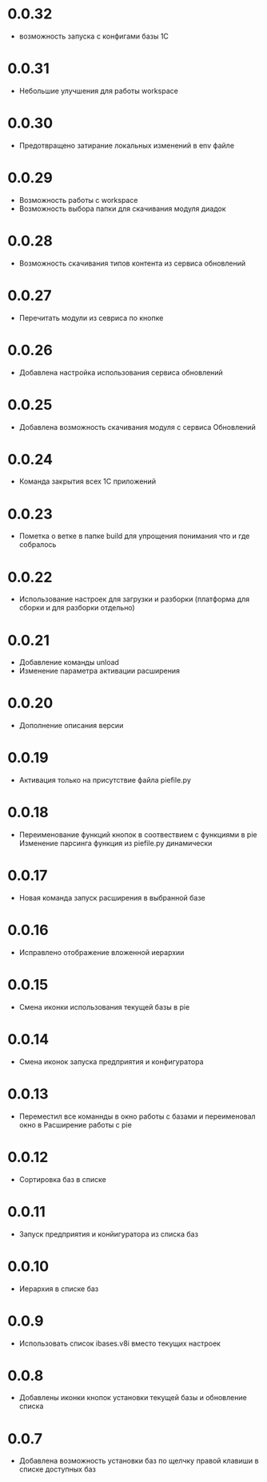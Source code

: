 # 0.0.32

- возможность запуска с конфигами базы 1С

# 0.0.31

- Небольшие улучшения для работы workspace

# 0.0.30

- Предотвращено затирание локальных изменений в env файле

# 0.0.29

- Возможность работы с workspace
- Возможность выбора папки для скачивания модуля диадок

# 0.0.28

- Возможность скачивания типов контента из сервиса обновлений

# 0.0.27

- Перечитать модули из севриса по кнопке

# 0.0.26

- Добавлена настройка использования сервиса обновлений

# 0.0.25

- Добавлена возможность скачивания модуля с сервиса Обновлений

# 0.0.24

- Команда закрытия всех 1С приложений

# 0.0.23

- Пометка о ветке в папке build для упрощения понимания что и где собралось

# 0.0.22

- Использование настроек для загрузки и разборки (платформа для сборки и для разборки отдельно)

# 0.0.21

- Добавление команды unload
- Изменение параметра активации расширения

# 0.0.20

- Дополнение описания версии

# 0.0.19

- Активация только на присутствие файла piefile.py

# 0.0.18

- Переименование функций кнопок в соотвествием с функциями в pie
Изменение парсинга функция из piefile.py динамически

# 0.0.17

- Новая команда запуск расширения в выбранной базе

# 0.0.16

- Исправлено отображение вложенной иерархии

# 0.0.15

- Смена иконки использования текущей базы в pie

# 0.0.14

- Смена иконок запуска предприятия и конфигуратора

# 0.0.13

- Переместил все команнды в окно работы с базами и переименовал окно в Расширение работы с pie

# 0.0.12

- Сортировка баз в списке

# 0.0.11

- Запуск предприятия и конйигуратора из списка баз

# 0.0.10

- Иерархия в списке баз

# 0.0.9

- Использовать список ibases.v8i вместо текущих настроек

# 0.0.8

- Добавлены иконки кнопок установки текущей базы и обновление списка

# 0.0.7

- Добавлена возможность установки баз по щелчку правой клавиши в списке доступных баз
